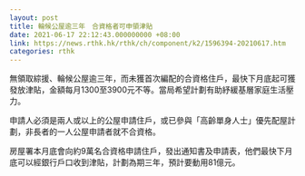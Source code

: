 ```yaml
---
layout: post
title: 輪候公屋逾三年　合資格者可申領津貼　
date: 2021-06-17 22:12:43.000000000 +08:00
link: https://news.rthk.hk/rthk/ch/component/k2/1596394-20210617.htm
categories: rthk
---
```


無領取綜援、輪候公屋逾三年，而未獲首次編配的合資格住戶，最快下月底起可獲發放津貼，金額每月1300至3900元不等。當局希望計劃有助紓緩基層家庭生活壓力。

申請人必須是兩人或以上的公屋申請住戶，或已參與「高齡單身人士」優先配屋計劃，非長者的一人公屋申請者就不合資格。

房屋署本月底會向約9萬名合資格申請住戶，發出通知書及申請表，他們最快下月底可以經銀行戶口收到津貼，計劃為期三年，預計要動用81億元。
